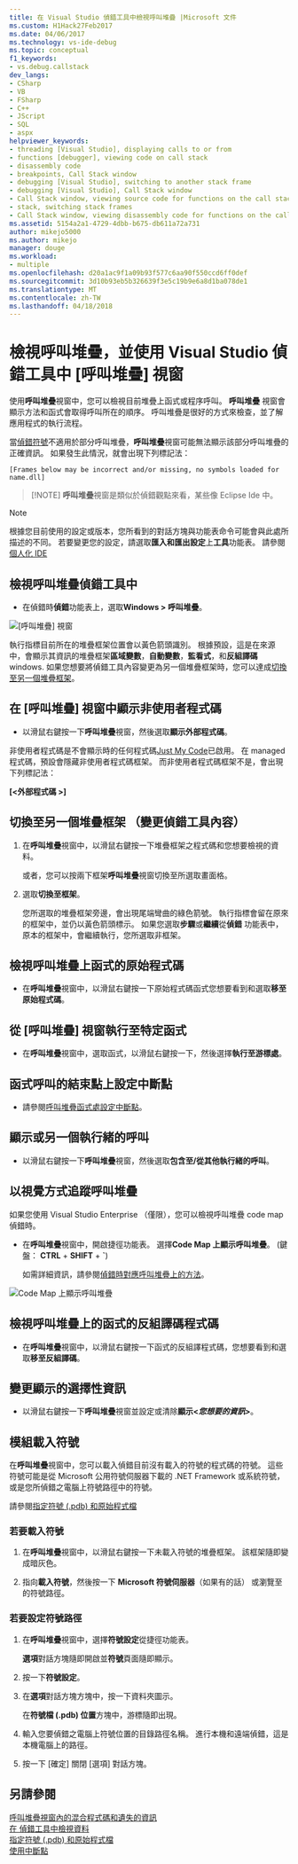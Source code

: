 ```yaml
---
title: 在 Visual Studio 偵錯工具中檢視呼叫堆疊 |Microsoft 文件
ms.custom: H1Hack27Feb2017
ms.date: 04/06/2017
ms.technology: vs-ide-debug
ms.topic: conceptual
f1_keywords:
- vs.debug.callstack
dev_langs:
- CSharp
- VB
- FSharp
- C++
- JScript
- SQL
- aspx
helpviewer_keywords:
- threading [Visual Studio], displaying calls to or from
- functions [debugger], viewing code on call stack
- disassembly code
- breakpoints, Call Stack window
- debugging [Visual Studio], switching to another stack frame
- debugging [Visual Studio], Call Stack window
- Call Stack window, viewing source code for functions on the call stack
- stack, switching stack frames
- Call Stack window, viewing disassembly code for functions on the call stack
ms.assetid: 5154a2a1-4729-4dbb-b675-db611a72a731
author: mikejo5000
ms.author: mikejo
manager: douge
ms.workload:
- multiple
ms.openlocfilehash: d20a1ac9f1a09b93f577c6aa90f550ccd6ff0def
ms.sourcegitcommit: 3d10b93eb5b326639f3e5c19b9e6a8d1ba078de1
ms.translationtype: MT
ms.contentlocale: zh-TW
ms.lasthandoff: 04/18/2018
---
```

# <a name="view-the-call-stack-and-use-the-call-stack-window-in-the-visual-studio-debugger"></a>檢視呼叫堆疊，並使用 Visual Studio 偵錯工具中 [呼叫堆疊] 視窗

使用**呼叫堆疊**視窗中，您可以檢視目前堆疊上函式或程序呼叫。 **呼叫堆疊** 視窗會顯示方法和函式會取得呼叫所在的順序。 呼叫堆疊是很好的方式來檢查，並了解應用程式的執行流程。
  
當[偵錯符號](#bkmk_symbols)不適用於部分呼叫堆疊，**呼叫堆疊**視窗可能無法顯示該部分呼叫堆疊的正確資訊。 如果發生此情況，就會出現下列標記法：  
  
`[Frames below may be incorrect and/or missing, no symbols loaded for name.dll]`

>  [!NOTE]
> **呼叫堆疊**視窗是類似於偵錯觀點來看，某些像 Eclipse Ide 中。 

> [!NOTE]
>  根據您目前使用的設定或版本，您所看到的對話方塊與功能表命令可能會與此處所描述的不同。 若要變更您的設定，請選取**匯入和匯出設定**上**工具**功能表。  請參閱[個人化 IDE](../ide/personalizing-the-visual-studio-ide.md)
  
## <a name="view-the-call-stack-while-in-the-debugger"></a>檢視呼叫堆疊偵錯工具中 
  
-   在偵錯時**偵錯**功能表上，選取**Windows > 呼叫堆疊**。

 ![[呼叫堆疊] 視窗](../debugger/media/dbg_basics_callstack_window.png "CallStackWindow")

執行指標目前所在的堆疊框架位置會以黃色箭頭識別。 根據預設，這是在來源中，會顯示其資訊的堆疊框架**區域變數**，**自動變數**，**監看式**，和**反組譯碼**windows. 如果您想要將偵錯工具內容變更為另一個堆疊框架時，您可以達成[切換至另一個堆疊框架](#bkmk_switch)。   
  
## <a name="display-non-user-code-in-the-call-stack-window"></a>在 [呼叫堆疊] 視窗中顯示非使用者程式碼  
  
-   以滑鼠右鍵按一下**呼叫堆疊**視窗，然後選取**顯示外部程式碼**。

非使用者程式碼是不會顯示時的任何程式碼[Just My Code](../debugger/just-my-code.md)已啟用。 在 managed 程式碼，預設會隱藏非使用者程式碼框架。 而非使用者程式碼框架不是，會出現下列標記法：  
  
**[\<外部程式碼 >]**  
  
## <a name="bkmk_switch"></a> 切換至另一個堆疊框架 （變更偵錯工具內容）
  
1.  在**呼叫堆疊**視窗中，以滑鼠右鍵按一下堆疊框架之程式碼和您想要檢視的資料。

    或者，您可以按兩下框架**呼叫堆疊**視窗切換至所選取畫面格。 
  
2.  選取**切換至框架**。  
  
     您所選取的堆疊框架旁邊，會出現尾端彎曲的綠色箭號。 執行指標會留在原來的框架中，並仍以黃色箭頭標示。 如果您選取**步驟**或**繼續**從**偵錯** 功能表中，原本的框架中，會繼續執行，您所選取非框架。  
  
## <a name="view-the-source-code-for-a-function-on-the-call-stack"></a>檢視呼叫堆疊上函式的原始程式碼  
  
-   在**呼叫堆疊**視窗中，以滑鼠右鍵按一下原始程式碼函式您想要看到和選取**移至原始程式碼**。

## <a name="run-to-a-specific-function-from-the-call-stack-window"></a>從 [呼叫堆疊] 視窗執行至特定函式  
  
-  在**呼叫堆疊**視窗中，選取函式，以滑鼠右鍵按一下，然後選擇**執行至游標處**。  
  
## <a name="set-a-breakpoint-on-the-exit-point-of-a-function-call"></a>函式呼叫的結束點上設定中斷點  
  
-   請參閱[呼叫堆疊函式處設定中斷點](../debugger/using-breakpoints.md#BKMK_Set_a_breakpoint_in_the_call_stack_window)。

## <a name="display-calls-to-or-from-another-thread"></a>顯示或另一個執行緒的呼叫  
  
-   以滑鼠右鍵按一下**呼叫堆疊**視窗，然後選取**包含至/從其他執行緒的呼叫**。   
  
## <a name="visually-trace-the-call-stack"></a>以視覺方式追蹤呼叫堆疊  

如果您使用 Visual Studio Enterprise （僅限），您可以檢視呼叫堆疊 code map 偵錯時。

- 在**呼叫堆疊**視窗中，開啟捷徑功能表。 選擇**Code Map 上顯示呼叫堆疊**。 (鍵盤： **CTRL** + **SHIFT** + **`**)  
  
    如需詳細資訊，請參閱[偵錯時對應呼叫堆疊上的方法](../debugger/map-methods-on-the-call-stack-while-debugging-in-visual-studio.md)。

![Code Map 上顯示呼叫堆疊](../debugger/media/dbg_basics_show_call_stack_on_code_map.gif "ShowCallStackOnCodeMap")
  
## <a name="view-the-disassembly-code-for-a-function-on-the-call-stack"></a>檢視呼叫堆疊上的函式的反組譯碼程式碼  
  
-   在**呼叫堆疊**視窗中，以滑鼠右鍵按一下函式的反組譯程式碼，您想要看到和選取**移至反組譯碼**。    

## <a name="change-the-optional-information-displayed"></a>變更顯示的選擇性資訊  
  
-   以滑鼠右鍵按一下**呼叫堆疊**視窗並設定或清除**顯示\<***您想要的資訊***>**。  
  
## <a name="bkmk_symbols"></a> 模組載入符號
在**呼叫堆疊**視窗中，您可以載入偵錯目前沒有載入的符號的程式碼的符號。 這些符號可能是從 Microsoft 公用符號伺服器下載的 .NET Framework 或系統符號，或是您所偵錯之電腦上符號路徑中的符號。  
  
請參閱[指定符號 (.pdb) 和原始程式檔](../debugger/specify-symbol-dot-pdb-and-source-files-in-the-visual-studio-debugger.md)  
  
### <a name="to-load-symbols"></a>若要載入符號  
  
1.  在**呼叫堆疊**視窗中，以滑鼠右鍵按一下未載入符號的堆疊框架。 該框架隨即變成暗灰色。  
  
2.  指向**載入符號**，然後按一下  **Microsoft 符號伺服器**（如果有的話） 或瀏覽至的符號路徑。  
  
### <a name="to-set-the-symbol-path"></a>若要設定符號路徑  
  
1.  在**呼叫堆疊**視窗中，選擇**符號設定**從捷徑功能表。  
  
     **選項**對話方塊隨即開啟並**符號**頁面隨即顯示。  
  
2.  按一下**符號設定**。  
  
3.  在**選項**對話方塊方塊中，按一下資料夾圖示。  
  
     在**符號檔 (.pdb) 位置**方塊中，游標隨即出現。  
  
4.  輸入您要偵錯之電腦上符號位置的目錄路徑名稱。 進行本機和遠端偵錯，這是本機電腦上的路徑。
  
5.  按一下 [確定] 關閉 [選項] 對話方塊。  
  
## <a name="see-also"></a>另請參閱  
 [呼叫堆疊視窗內的混合程式碼和遺失的資訊](../debugger/mixed-code-and-missing-information-in-the-call-stack-window.md)  
 [在 偵錯工具中檢視資料](../debugger/viewing-data-in-the-debugger.md)   
 [指定符號 (.pdb) 和原始程式檔](../debugger/specify-symbol-dot-pdb-and-source-files-in-the-visual-studio-debugger.md)   
 [使用中斷點](../debugger/using-breakpoints.md)